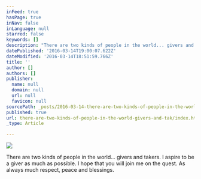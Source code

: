 ```yaml
---
inFeed: true
hasPage: true
inNav: false
inLanguage: null
starred: false
keywords: []
description: "There are two kinds of people in the world... givers and takers.\_"
datePublished: '2016-03-14T19:00:07.622Z'
dateModified: '2016-03-14T18:51:59.766Z'
title: ''
author: []
authors: []
publisher:
  name: null
  domain: null
  url: null
  favicon: null
sourcePath: _posts/2016-03-14-there-are-two-kinds-of-people-in-the-world-givers-and-tak.md
published: true
url: there-are-two-kinds-of-people-in-the-world-givers-and-tak/index.html
_type: Article

---
```

![](https://the-grid-user-content.s3-us-west-2.amazonaws.com/4190b485-da57-4d66-a85d-b924875946ba.jpg)

There are two kinds of people in the world... givers and takers. I aspire to be a giver as much as possible. I hope that you will join me on the quest. As always much respect, peace and blessings.